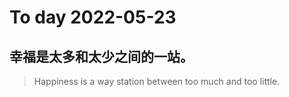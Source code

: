 
# To day 2022-05-23


## 幸福是太多和太少之间的一站。
> Happiness is a way station between too much and too little.

    